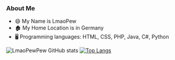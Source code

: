 ### About Me
- 😄 My Name is LmaoPew
- 🏚️ My Home Location is in Germany
- 🖥️ Programming languages: HTML, CSS, PHP, Java, C#, Python 

![LmaoPewPew GitHub stats](https://github-readme-stats.vercel.app/api?username=LmaoPewPew&show_icons=true&theme=dark)                     [![Top Langs](https://github-readme-stats.vercel.app/api/top-langs/?username=LmaoPewPew&sho_icons=true&langs_count=10&exclude_repo=deezdump&layout=compact&theme=dark)](https://github.com/anuraghazra/github-readme-stats)
